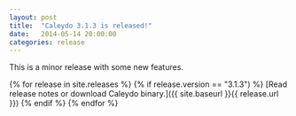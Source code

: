 ```yaml
---
layout: post
title:  "Caleydo 3.1.3 is released!"
date:   2014-05-14 20:00:00
categories: release
---
```


This is a minor release with some new features. 

{% for release in site.releases %}
{% if release.version == "3.1.3") %}
[Read release notes or download Caleydo binary.]({{ site.baseurl }}{{ release.url }})
{% endif %}
{% endfor %}